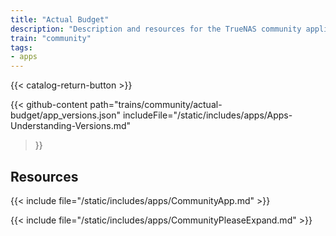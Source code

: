 ```yaml
---
title: "Actual Budget"
description: "Description and resources for the TrueNAS community application called Actual Budget."
train: "community"
tags:
- apps
---
```


{{< catalog-return-button >}}

{{< github-content 
    path="trains/community/actual-budget/app_versions.json"
	includeFile="/static/includes/apps/Apps-Understanding-Versions.md"
>}}

## Resources

{{< include file="/static/includes/apps/CommunityApp.md" >}}

{{< include file="/static/includes/apps/CommunityPleaseExpand.md" >}}

<!--
<div class="docs-sections">

{{< doc-card title="<appname> Deployments" link="/resources/"
descr="How to deploy and configure the <appname> app." >}}

</div>
-->
